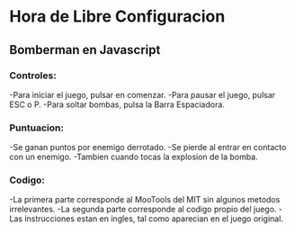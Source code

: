 # Hora de Libre Configuracion

## Bomberman en Javascript

### Controles:
-Para iniciar el juego, pulsar en comenzar.
-Para pausar el juego, pulsar ESC o P.
-Para soltar bombas, pulsa la Barra Espaciadora.

### Puntuacion:
-Se ganan puntos por enemigo derrotado.
-Se pierde al entrar en contacto con un enemigo.
-Tambien cuando tocas la explosion de la bomba.

### Codigo:
-La primera parte corresponde al MooTools del MIT sin algunos metodos irrelevantes.
-La segunda parte corresponde al codigo propio del juego.
-Las instrucciones estan en ingles, tal como aparecian en el juego original.